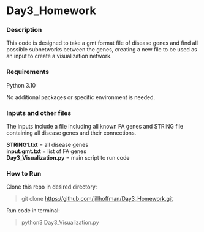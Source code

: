 # Day3_Homework

### Description
This code is designed to take a gmt format file of disease genes and find all possible subnetworks between the genes, creating a new file to be used as an input to create a visualization network.

### Requirements
Python 3.10

No additional packages or specific environment is needed.

### Inputs and other files
The inputs include a file including all known FA genes and STRING file containing all disease genes and their connections.

**STRING1.txt** = all disease genes  
**input.gmt.txt** = list of FA genes  
**Day3_Visualization.py** = main script to run code  

### How to Run
Clone this repo in desired directory:

>git clone https://github.com/jillhoffman/Day3_Homework.git

Run code in terminal:

>python3 Day3_Visualization.py
